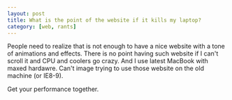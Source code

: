 ```yaml
---
layout: post
title: What is the point of the website if it kills my laptop?
category: [web, rants]
---
```


People need to realize that is not enough to have a nice website with a tone of animations and effects.
There is no point having such website if I can't scroll it and CPU and coolers go crazy.
And I use latest MacBook with maxed hardawre. Can't image trying to use those website on the old machine (or IE8-9).

Get your performance together.
